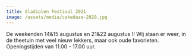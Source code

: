 ```yaml
---
title: Gladiolen Festival 2021
image: /assets/media/cakedaze-2020.jpg
---
```

De weekenden 14&15 augustus en 21&22 augustus !!
Wij staan er weer, in de theetuin met veel nieuw lekkers, maar ook oude favorieten.
Openingstijden van 11.00 - 17.00 uur.
